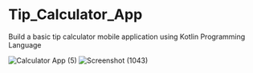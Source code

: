 # Tip_Calculator_App
Build a basic tip calculator mobile application using Kotlin Programming Language



![Calculator App (5)](https://user-images.githubusercontent.com/99383107/222916966-8b4fa20f-bcbb-4d79-aa18-818a378eb180.png)
![Screenshot (1043)](https://user-images.githubusercontent.com/99383107/222916975-35e7a4fa-689a-4fb4-821a-61853961cb59.png)
